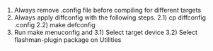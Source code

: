 1) Always remove .config file before compiling for different targets
2) Always apply diffconfig with the following steps.
	2.1) cp diffconfig .config
	2.2) make defconfig
3) Run make menuconfig and
	3.1) Select target device
	3.2) Select flashman-plugin package on Utilities
